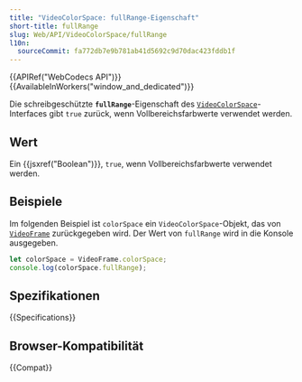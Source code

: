 ```yaml
---
title: "VideoColorSpace: fullRange-Eigenschaft"
short-title: fullRange
slug: Web/API/VideoColorSpace/fullRange
l10n:
  sourceCommit: fa772db7e9b781ab41d5692c9d70dac423fddb1f
---
```


{{APIRef("WebCodecs API")}}{{AvailableInWorkers("window_and_dedicated")}}

Die schreibgeschützte **`fullRange`**-Eigenschaft des [`VideoColorSpace`](/de/docs/Web/API/VideoColorSpace)-Interfaces gibt `true` zurück, wenn Vollbereichsfarbwerte verwendet werden.

## Wert

Ein {{jsxref("Boolean")}}, `true`, wenn Vollbereichsfarbwerte verwendet werden.

## Beispiele

Im folgenden Beispiel ist `colorSpace` ein `VideoColorSpace`-Objekt, das von [`VideoFrame`](/de/docs/Web/API/VideoFrame) zurückgegeben wird. Der Wert von `fullRange` wird in die Konsole ausgegeben.

```js
let colorSpace = VideoFrame.colorSpace;
console.log(colorSpace.fullRange);
```

## Spezifikationen

{{Specifications}}

## Browser-Kompatibilität

{{Compat}}
